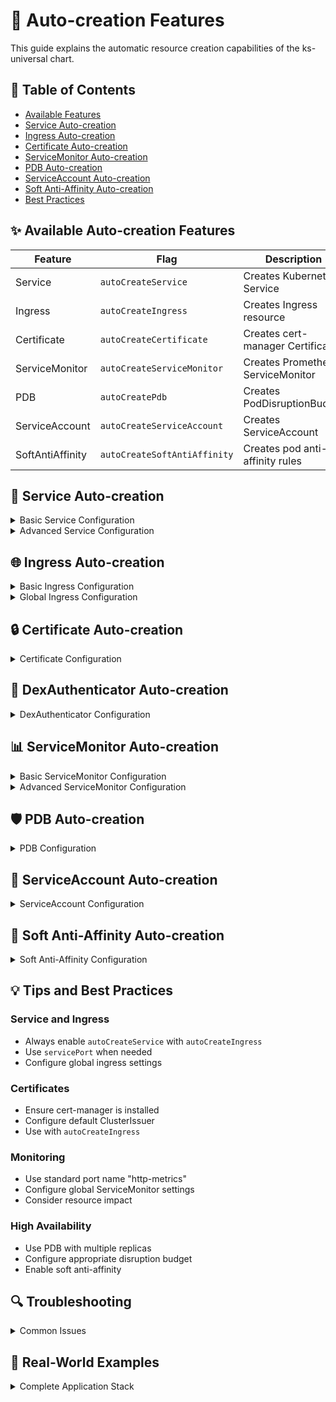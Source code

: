 # 🤖 Auto-creation Features

This guide explains the automatic resource creation capabilities of the ks-universal chart.

## 📑 Table of Contents
- [Available Features](#available-features)
- [Service Auto-creation](#service-auto-creation)
- [Ingress Auto-creation](#ingress-auto-creation)
- [Certificate Auto-creation](#certificate-auto-creation)
- [ServiceMonitor Auto-creation](#servicemonitor-auto-creation)
- [PDB Auto-creation](#pdb-auto-creation)
- [ServiceAccount Auto-creation](#serviceaccount-auto-creation)
- [Soft Anti-Affinity Auto-creation](#soft-anti-affinity-auto-creation)
- [Best Practices](#best-practices)

## ✨ Available Auto-creation Features

| Feature | Flag | Description |
|---------|------|-------------|
| Service | `autoCreateService` | Creates Kubernetes Service |
| Ingress | `autoCreateIngress` | Creates Ingress resource |
| Certificate | `autoCreateCertificate` | Creates cert-manager Certificate |
| ServiceMonitor | `autoCreateServiceMonitor` | Creates Prometheus ServiceMonitor |
| PDB | `autoCreatePdb` | Creates PodDisruptionBudget |
| ServiceAccount | `autoCreateServiceAccount` | Creates ServiceAccount |
| SoftAntiAffinity | `autoCreateSoftAntiAffinity` | Creates pod anti-affinity rules |

## 🔌 Service Auto-creation

<details>
<summary>Basic Service Configuration</summary>

```yaml
deployments:
  my-app:
    autoCreateService: true
    containers:
      main:
        ports:
          http:
            containerPort: 8080
            servicePort: 80    # Optional, defaults to containerPort
          metrics:
            containerPort: 9090
```

### Features
- Automatic port mapping
- Optional service port configuration
- Supports multiple ports
- Default service type: ClusterIP
- Custom service type via `serviceType` field
</details>

<details>
<summary>Advanced Service Configuration</summary>

```yaml
deployments:
  my-app:
    autoCreateService: true
    serviceType: LoadBalancer    # Override service type
    containers:
      main:
        ports:
          http:
            containerPort: 8080
            servicePort: 80
            protocol: TCP      # Optional, defaults to TCP
      metrics:
        ports:
          prometheus:
            containerPort: 9090
            servicePort: 9090
```
</details>

## 🌐 Ingress Auto-creation

<details>
<summary>Basic Ingress Configuration</summary>

```yaml
deployments:
  my-app:
    autoCreateIngress: true
    autoCreateService: true  # Required for Ingress
    ingress:
      hosts:
        - host: myapp.example.com
          paths:
            - path: /
              pathType: Prefix
        - subdomain: api    # Will use domain from generic.ingressesGeneral
          paths:
            - path: /
              pathType: Prefix
```
</details>

<details>
<summary>Global Ingress Configuration</summary>

```yaml
generic:
  ingressesGeneral:
    domain: example.com
    ingressClassName: nginx
    annotations:
      nginx.ingress.kubernetes.io/proxy-body-size: "10m"
```
</details>

## 🔒 Certificate Auto-creation

<details>
<summary>Certificate Configuration</summary>

```yaml
deployments:
  my-app:
    autoCreateIngress: true      # Required for Certificate
    autoCreateCertificate: true
    certificate:
      clusterIssuer: letsencrypt-prod  # Optional, defaults to "letsencrypt"
```

### Requirements
- cert-manager installed in cluster
- Configured ClusterIssuer/Issuer
- Valid domain configuration
</details>

## 🔐 DexAuthenticator Auto-creation

<details>
<summary>DexAuthenticator Configuration</summary>

```yaml
# DexAuthenticator in standalone ingress
ingresses:
  ingress-with-dex:
    hosts:
      - host: app.example.com
        paths:
          - path: /
            pathType: Prefix
            service: app-service
    dexAuthenticator:
      enabled: true                                  # Enable DexAuthenticator for this ingress
      sendAuthorizationHeader: false                 # Optional: Send Authorization header to the application
      applicationIngressCertificateSecretName: tls   # Secret with SSL certificate
      applicationIngressClassName: nginx             # Ingress class name
      keepUsersLoggedInFor: "720h"                   # Optional: Session duration
      allowedGroups:                                 # Optional: Restrict access to specific groups
        - everyone
      whitelistSourceRanges:                         # Optional: Restrict access to specific IP ranges
        - 1.1.1.1/32
```

```yaml
# DexAuthenticator in deployment with auto-created ingress
deployments:
  app-with-dex:
    autoCreateIngress: true
    ingress:
      hosts:
        - host: deploy.example.com
          paths:
            - path: /
              pathType: Prefix
      dexAuthenticator:
        enabled: true
        sendAuthorizationHeader: true
        applicationIngressCertificateSecretName: ingress-tls
        keepUsersLoggedInFor: "48h"
        allowedGroups:
          - developers
```

```yaml
# Multiple domains with a single DexAuthenticator
deployments:
  multi-domain-app:
    autoCreateIngress: true
    ingress:
      hosts:
        - host: first.example.com
          paths:
            - path: /
        - host: second.example.com
          paths:
            - path: /
      dexAuthenticator:
        enabled: true
        applicationIngressCertificateSecretName: ingress-tls
        additionalApplications:
          - domain: additional-app.example.com
            ingressSecretName: ingress-tls
            ingressClassName: nginx
            signOutURL: "/logout"
```

### Features
- Automatic creation of DexAuthenticator resources for Ingress hosts
- Support for multiple host configurations
- Integration with global domain settings
- Standalone or auto-created ingress support
- IP whitelisting support
- Group restrictions support
- **Automatic addition of required annotations to Ingress resources:**
  ```yaml
  annotations:
    nginx.ingress.kubernetes.io/auth-signin: https://$host/dex-authenticator/sign_in
    nginx.ingress.kubernetes.io/auth-response-headers: X-Auth-Request-User,X-Auth-Request-Email
    nginx.ingress.kubernetes.io/auth-url: https://<dex-name>-dex-authenticator.<namespace>.svc.cluster.local/dex-authenticator/auth
  ```

### Requirements
- Deckhouse Kubernetes Platform with user-authn module enabled
- Valid Ingress configuration with host(s)
</details>

## 📊 ServiceMonitor Auto-creation

<details>
<summary>Basic ServiceMonitor Configuration</summary>

```yaml
deployments:
  my-app:
    autoCreateService: true          # Required for ServiceMonitor
    autoCreateServiceMonitor: true
    containers:
      main:
        ports:
          http-metrics:              # Special port name for metrics
            containerPort: 9090
```

### Port Selection Logic
1. Looks for port named "http-metrics"
2. Uses first available port if http-metrics not found
</details>

<details>
<summary>Advanced ServiceMonitor Configuration</summary>

```yaml
deployments:
  my-app:
    autoCreateServiceMonitor: true
    serviceMonitor:
      endpoints:
        - port: metrics
          interval: 15s
          path: /metrics
          scrapeTimeout: 10s
          # Relabeling configuration
          relabelings:
            - sourceLabels: [__meta_kubernetes_pod_label_app_kubernetes_io_component]
              targetLabel: component
          # Metric relabeling
          metricRelabelings:
            - sourceLabels: [__name__]
              regex: 'go_.*'
              action: drop
```
</details>

## 🛡️ PDB Auto-creation

<details>
<summary>PDB Configuration</summary>

```yaml
deployments:
  my-app:
    autoCreatePdb: true
    pdbConfig:
      minAvailable: 1
      # or
      maxUnavailable: 1
```

### Notes
- Use with multiple replicas
- Choose either minAvailable or maxUnavailable
- Consider maintenance windows
</details>

## 👤 ServiceAccount Auto-creation

<details>
<summary>ServiceAccount Configuration</summary>

```yaml
deployments:
  my-app:
    autoCreateServiceAccount: true
    serviceAccountConfig:
      annotations:
        eks.amazonaws.com/role-arn: "arn:aws:iam::123456789012:role/my-role"
```
</details>

## 🎯 Soft Anti-Affinity Auto-creation

<details>
<summary>Soft Anti-Affinity Configuration</summary>

```yaml
deployments:
  my-app:
    autoCreateSoftAntiAffinity: true  # Spreads pods across nodes
```

### Generated Configuration
```yaml
affinity:
  podAntiAffinity:
    preferredDuringSchedulingIgnoredDuringExecution:
    - weight: 100
      podAffinityTerm:
        labelSelector:
          matchLabels:
            app.kubernetes.io/component: my-app
        topologyKey: kubernetes.io/hostname
```
</details>

## 💡 Tips and Best Practices

### Service and Ingress
- Always enable `autoCreateService` with `autoCreateIngress`
- Use `servicePort` when needed
- Configure global ingress settings

### Certificates
- Ensure cert-manager is installed
- Configure default ClusterIssuer
- Use with `autoCreateIngress`

### Monitoring
- Use standard port name "http-metrics"
- Configure global ServiceMonitor settings
- Consider resource impact

### High Availability
- Use PDB with multiple replicas
- Configure appropriate disruption budget
- Enable soft anti-affinity

## 🔍 Troubleshooting

<details>
<summary>Common Issues</summary>

1. **Service Not Created**
   - Check if ports are defined
   - Verify container port configuration
   - Check logs for validation errors

2. **Ingress Issues**
   - Verify autoCreateService is enabled
   - Check domain configuration
   - Validate ingress controller setup

3. **Certificate Problems**
   - Verify cert-manager installation
   - Check ClusterIssuer status
   - Review certificate logs

4. **ServiceMonitor Not Working**
   - Verify Prometheus operator installation
   - Check metric endpoint accessibility
   - Review port configurations
</details>

## 📝 Real-World Examples

<details>
<summary>Complete Application Stack</summary>

```yaml
deployments:
  backend:
    autoCreateService: true
    autoCreateIngress: true
    autoCreateCertificate: true
    autoCreateServiceMonitor: true
    autoCreatePdb: true
    autoCreateSoftAntiAffinity: true
    containers:
      main:
        image: backend
        imageTag: v1.0.0
        ports:
          http:
            containerPort: 8080
          metrics:
            containerPort: 9090
    ingress:
      hosts:
        - host: api.example.com
          paths:
            - path: /
              pathType: Prefix
    pdbConfig:
      minAvailable: 2
```
</details>